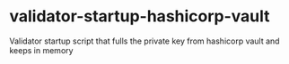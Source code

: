# validator-startup-hashicorp-vault
Validator startup script that fulls the private key from hashicorp vault and keeps in memory
